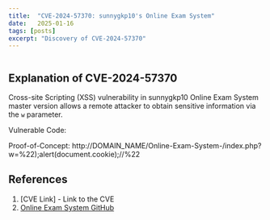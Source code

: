 ```yaml
---
title:  "CVE-2024-57370: sunnygkp10's Online Exam System"
date:   2025-01-16
tags: [posts]
excerpt: "Discovery of CVE-2024-57370"
---
```

<img src="{{ site.url }}{{ site.baseurl }}/images/CVE-2024-57370-OnlineExamSystem-Home.JPG" alt="">

Explanation of CVE-2024-57370
---
Cross-site Scripting (XSS) vulnerability in sunnygkp10 Online Exam System master version allows a remote attacker to obtain sensitive information via the ```w``` parameter.

Vulnerable Code:
<img src="{{ site.url }}{{ site.baseurl }}/images/CVE-2024-57370-OnlineExamSystem-Code.JPG" alt="">

Proof-of-Concept: http://DOMAIN_NAME/Online-Exam-System-/index.php?w=%22);alert(document.cookie);//%22
<img src="{{ site.url }}{{ site.baseurl }}/images/CVE-2024-57370-OnlineExamSystem-POC.JPG" alt="">

References
---
1. [CVE Link] - Link to the CVE
2. [Online Exam System GitHub](https://github.com/sunnygkp10/Online-Exam-System-)
